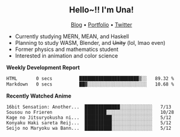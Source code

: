 <h2 align="center">
  Hello~!! I'm Una!
</h2>

<p align="center">
  <a href="https://anarchy.website/">Blog</a> &bull;
  <a href="https://una-ada.github.io/">Portfolio</a> &bull;
  <a href="https://twitter.com/xn__z7x">Twitter</a>
</p>

- Currently studying MERN, MEAN, and Haskell
- Planning to study WASM, Blender, and ~~Unity~~ (lol, lmao even)
- Former physics and mathematics student
- Interested in animation and color science

**Weekly Development Report**

<!--START_SECTION:waka-->

```txt
HTML       0 secs          ██████████████████████▒░░   89.32 %
Markdown   0 secs          ██▓░░░░░░░░░░░░░░░░░░░░░░   10.68 %
```

<!--END_SECTION:waka-->

**Recently Watched Anime**

<!-- RECENT-ANIME:START -->

    16bit Sensation: Another...  █████████████░░░░░░░░░░░░   7/13
    Sousou no Frieren            ████████░░░░░░░░░░░░░░░░░   10/28
    Kage no Jitsuryokusha ni...  ██████████░░░░░░░░░░░░░░░   5/12
    Konyaku Haki sareta Reij...  ██████████░░░░░░░░░░░░░░░   5/12
    Seijo no Maryoku wa Bann...  ██████████░░░░░░░░░░░░░░░   5/12
<!-- RECENT-ANIME:END -->
